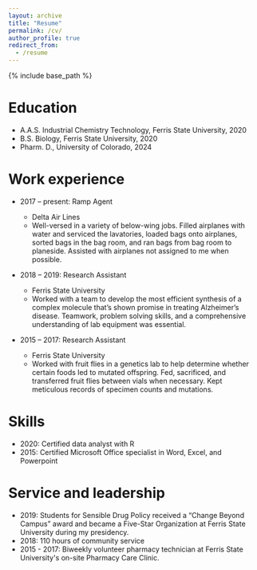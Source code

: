 ```yaml
---
layout: archive
title: "Resume"
permalink: /cv/
author_profile: true
redirect_from:
  - /resume
---
```


{% include base_path %}

Education
======
* A.A.S. Industrial Chemistry Technology, Ferris State University, 2020
* B.S. Biology, Ferris State University, 2020
* Pharm. D., University of Colorado, 2024

Work experience
======
* 2017 – present: Ramp Agent
  * Delta Air Lines
  * Well-versed in a variety of below-wing jobs. Filled airplanes with water and serviced the lavatories, loaded bags onto airplanes, sorted bags in the bag room, and ran bags from bag room to planeside. Assisted with airplanes not assigned to me when possible.

* 2018 – 2019: Research Assistant
  * Ferris State University
  * Worked with a team to develop the most efficient synthesis of a complex molecule that’s shown promise in treating Alzheimer’s disease. Teamwork, problem solving skills, and a comprehensive understanding of lab equipment was essential.
  
* 2015 – 2017: Research Assistant
  * Ferris State University
  * Worked with fruit flies in a genetics lab to help determine whether certain foods led to mutated offspring. Fed, sacrificed, and transferred fruit flies between vials when necessary. Kept meticulous records of specimen counts and mutations.
  
Skills
======
* 2020: Certified data analyst with R
* 2015: Certified Microsoft Office specialist in Word, Excel, and Powerpoint
  
Service and leadership
======
* 2019: Students for Sensible Drug Policy received a “Change Beyond Campus” award and became a Five-Star Organization at Ferris State University during my presidency.
* 2018: 110 hours of community service
* 2015 - 2017: Biweekly volunteer pharmacy technician at Ferris State University's on-site Pharmacy Care Clinic.
